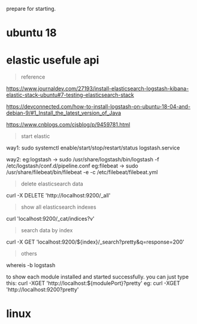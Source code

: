 prepare for starting.

# ubuntu 18

# elastic usefule api

> reference

https://www.journaldev.com/27193/install-elasticsearch-logstash-kibana-elastic-stack-ubuntu#7-testing-elasticsearch-stack

https://devconnected.com/how-to-install-logstash-on-ubuntu-18-04-and-debian-9/#1_Install_the_latest_version_of_Java

https://www.cnblogs.com/cjsblog/p/9459781.html

> start elastic

way1:
sudo systemctl enable/start/stop/restart/status logstash.service

way2:
eg:logstash -> sudo /usr/share/logstash/bin/logstash -f /etc/logstash/conf.d/pipeline.conf
eg:filebeat -> sudo /usr/share/filebeat/bin/filebeat -e -c /etc/filebeat/filebeat.yml

> delete elasticsearch data

curl -X DELETE 'http://localhost:9200/_all'

> show all elasticsearch indexes

curl 'localhost:9200/_cat/indices?v'

> search data by index

curl -X GET 'localhost:9200/${index}/_search?pretty&q=response=200'

> others

whereis -b logstash 

to show each module installed and started successfully. you can just type this:
curl -XGET 'http://localhost:${modulePort}?pretty' eg: curl -XGET 'http://localhost:9200?pretty'

# linux

